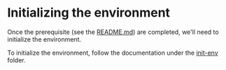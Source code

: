 # Initializing the environment

Once the prerequisite (see the [README.md](../README.md#prerequisites)) are completed, we'll need to initialize the environment.

To initialize the environment, follow the documentation under the [init-env](../init-env) folder.
